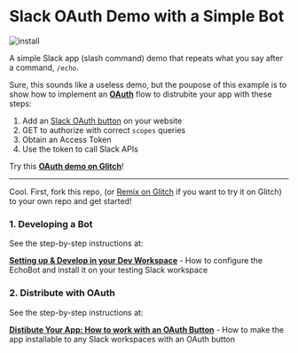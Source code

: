 # Slack OAuth Demo with a Simple Bot

![install](https://cdn.glitch.com/2ec8b3de-9650-4eab-b71f-62c01b006901%2Fslack_oauth.png?1507586335453)


A simple Slack app (slash command) demo that repeats what you say after a command, `/echo`.

Sure, this sounds like a useless demo, but the poupose of this example is to show how to implement an [**OAuth**](https://api.slack.com/docs/oauth) flow to distrubite your app with these steps:

1. Add an [Slack OAuth button](https://api.slack.com/docs/slack-button) on your website
2. GET to authorize with correct `scopes` queries
3. Obtain an Access Token
4. Use the token to call Slack APIs

Try this [**OAuth demo on Glitch**](https://slack-echobot-oauth.glitch.me/)!

---


Cool. First, fork this repo, (or [Remix on Glitch](https://gomix.com/#!/remix/slack-echobot-oauth) if you want to try it on Glitch) to your own repo and get started!

###  1. Developing a Bot

See the step-by-step instructions at:

[**Setting up & Develop in your Dev Workspace**](setup.md) - How to configure the EchoBot and install it on your testing Slack workspace

###  2. Distribute with OAuth

See the step-by-step instructions at:

[**Distibute Your App: How to work with an OAuth Button**](oauth.md) - How to make the app installable to any Slack workspaces with an OAuth button
